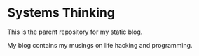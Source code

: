 # Systems Thinking

This is the parent repository for my static blog.

My blog contains my musings on life hacking and programming.
